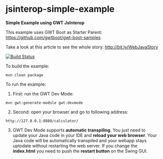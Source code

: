 # jsinterop-simple-example
**Simple Example using GWT JsInterop**

This example uses GWT Boot as Starter Parent: https://github.com/gwtboot/gwt-boot-samples

Take a look at this article to see the whole story: http://bit.ly/WebJavaStory

[![Build Status](https://travis-ci.org/lofidewanto/jsinterop-simple-example.svg?branch=master)](https://travis-ci.org/lofidewanto/jsinterop-simple-example)

To build the example:
```
mvn clean package
```

To run the example:
1. First: run the GWT Dev Mode: 
```
mvn gwt:generate-module gwt:devmode
```
2. Second: open your browser and go to following address:
```
http://127.0.0.1:8888/calculator/
```
3. GWT Dev Mode supports **automatic transpiling**. You just need to update your Java code in your IDE and **reload your web browser**. Your Java code will be automatically transpiled and your webapp stays uptodate without restarting the web server. If you change the **index.html** you need to push the **restart button** on the Swing GUI.